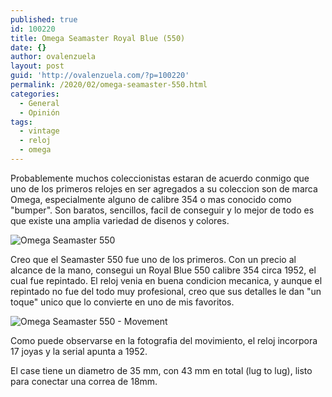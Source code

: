 ```yaml
---
published: true
id: 100220
title: Omega Seamaster Royal Blue (550)
date: {}
author: ovalenzuela
layout: post
guid: 'http://ovalenzuela.com/?p=100220'
permalink: /2020/02/omega-seamaster-550.html
categories:
  - General
  - Opinión
tags:
  - vintage
  - reloj
  - omega
---
```


Probablemente muchos coleccionistas estaran de acuerdo conmigo que uno de los primeros relojes en ser agregados a su coleccion son de marca Omega, especialmente alguno de calibre 354 o mas conocido como "bumper". Son baratos, sencillos, facil de conseguir y lo mejor de todo es que existe una amplia variedad de disenos y colores.

![Omega Seamaster 550](http://ovalenzuela.com/images/2020/2020-02-10-omega-seamaster-550.jpg)

Creo que el Seamaster 550 fue uno de los primeros. Con un precio al alcance de la mano, consegui un Royal Blue 550 calibre 354 circa 1952, el cual fue repintado. El reloj venia en buena condicion mecanica, y aunque el repintado no fue del todo muy profesional, creo que sus detalles le dan "un toque" unico que lo convierte en uno de mis favoritos.

![Omega Seamaster 550  - Movement](http://ovalenzuela.com/images/2020/2020-02-10-omega-seamaster-550-2.jpg)

Como puede observarse en la fotografia del movimiento, el reloj incorpora 17 joyas y la serial apunta a 1952.

El case tiene un diametro de 35 mm, con 43 mm en total (lug to lug), listo para conectar una correa de 18mm.
